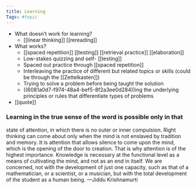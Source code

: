 ```yaml
---
title: Learning
Tags: #topic
---
```


- What doesn’t work for learning?
	- [[linear thinking]] [[rereading]]
- What works?
	- [[spaced repetition]] [[testing]] [[retrieval practice]] [[elaboration]]
	- Low-stakes quizzing and self- [[testing]]
	- Spaced out practice through [[spaced repetition]]
	- Interleaving the practice of different but related topics or skills (could be through the [[Zettelkasten]])
	- Trying to solve a problem before being taught the solution
	- ((6081a0d7-f974-48a4-bef5-8f2a3ee0d284))ing the underlying principles or rules that differentiate types of problems
- [[quote]]
### Learning in the true sense of the word is possible only in that
state of attention, in which there is no outer or inner compulsion.
Right thinking can come about only when the mind is not enslaved by
tradition and memory. It is attention that allows silence to come upon
the mind, which is the opening of the door to creation. That is why
attention is of the highest importance. Knowledge is necessary at the
functional level as a means of cultivating the mind, and not as an end
in itself. We are concerned, not with the development of just one
capacity, such as that of a mathematician, or a scientist, or a
musician, but with the total development of the student as a human
being.
—Jiddu Krishnamurti